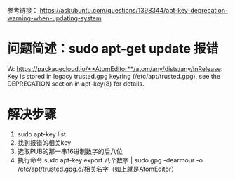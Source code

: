 参考链接： https://askubuntu.com/questions/1398344/apt-key-deprecation-warning-when-updating-system
# 问题简述：sudo apt-get update 报错
  W: https://packagecloud.io/**AtomEditor**/atom/any/dists/any/InRelease: Key is stored in legacy trusted.gpg keyring (/etc/apt/trusted.gpg), see the DEPRECATION section in apt-key(8) for details.
# 解决步骤
1. sudo apt-key list
2. 找到报错的相关key
3. 选取PUB的那一串16进制数字的后八位
4. 执行命令 sudo apt-key export 八个数字 | sudo gpg -dearmour -o /etc/apt/trusted.gpg.d/相关名字（如上就是AtomEditor）
